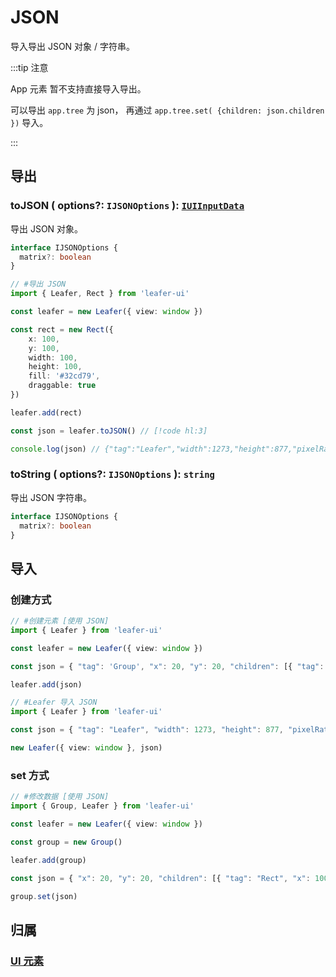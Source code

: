 # JSON

导入导出 JSON 对象 / 字符串。

:::tip 注意

App 元素 暂不支持直接导入导出。

可以导出 `app.tree` 为 json， 再通过 `app.tree.set( {children: json.children })` 导入。

:::

## 导出

### toJSON ( options?: `IJSONOptions` ): [`IUIInputData`](/api/interfaces/IUIInputData.md)

导出 JSON 对象。

```ts
interface IJSONOptions {
  matrix?: boolean
}
```

```ts
// #导出 JSON
import { Leafer, Rect } from 'leafer-ui'

const leafer = new Leafer({ view: window })

const rect = new Rect({
    x: 100,
    y: 100,
    width: 100,
    height: 100,
    fill: '#32cd79',
    draggable: true
})

leafer.add(rect)

const json = leafer.toJSON() // [!code hl:3]

console.log(json) // {"tag":"Leafer","width":1273,"height":877,"pixelRatio":2,"hittable":true,"children":[{"tag":"Rect","x":100,"y":100,"width":100,"height":100,"fill":"#32cd79","draggable":true}]}
```

### toString ( options?: `IJSONOptions` ): `string`

导出 JSON 字符串。

```ts
interface IJSONOptions {
  matrix?: boolean
}
```

## 导入

### 创建方式

```ts
// #创建元素 [使用 JSON]
import { Leafer } from 'leafer-ui'

const leafer = new Leafer({ view: window })

const json = { "tag": 'Group', "x": 20, "y": 20, "children": [{ "tag": "Rect", "x": 100, "y": 100, "width": 100, "height": 100, "fill": "#32cd79", "draggable": true }] }// [!code hl:3]

leafer.add(json)
```

```ts
// #Leafer 导入 JSON
import { Leafer } from 'leafer-ui'

const json = { "tag": "Leafer", "width": 1273, "height": 877, "pixelRatio": 2, "hittable": true, "children": [{ "tag": "Rect", "x": 100, "y": 100, "width": 100, "height": 100, "fill": "#32cd79", "draggable": true }] } // [!code hl:3]

new Leafer({ view: window }, json)
```

### set 方式

```ts
// #修改数据 [使用 JSON]
import { Group, Leafer } from 'leafer-ui'

const leafer = new Leafer({ view: window })

const group = new Group()

leafer.add(group)

const json = { "x": 20, "y": 20, "children": [{ "tag": "Rect", "x": 100, "y": 100, "width": 200, "height": 200, "fill": "#32cd79", "draggable": true }] } // [!code hl:3]

group.set(json)


```

## 归属

### [UI 元素](/reference/display/UI.md)
